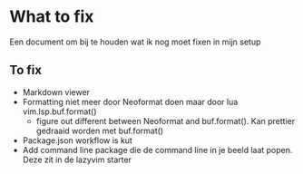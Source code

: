 # What to fix

Een document om bij te houden wat ik nog moet fixen in mijn setup

## To fix
- Markdown viewer
- Formatting niet meer door Neoformat doen maar door lua vim.lsp.buf.format()
    - figure out different between Neoformat and buf.format(). 
        Kan prettier gedraaid worden met buf.format()
- Package.json workflow is kut
- Add command line package die de command line in je beeld laat popen. Deze 
zit in de lazyvim starter


